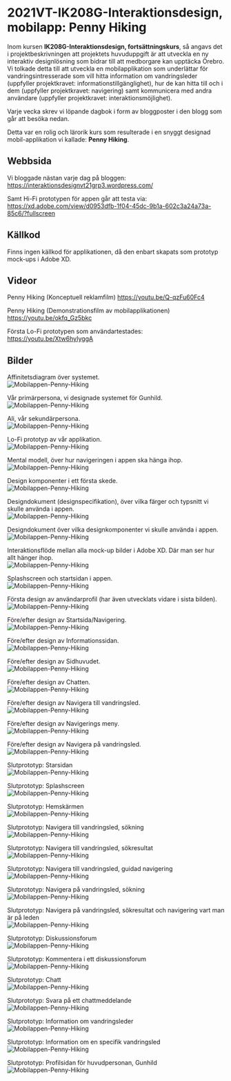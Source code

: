 # 2021VT-IK208G-Interaktionsdesign, mobilapp: Penny Hiking
Inom kursen **IK208G-Interaktionsdesign, fortsättningskurs**, så angavs det i projektbeskrivningen att projektets huvuduppgift är att utveckla en ny interaktiv designlösning som bidrar till att medborgare kan upptäcka Örebro.  
Vi tolkade detta till att utveckla en mobilapplikation som underlättar för vandringsintresserade som vill hitta information om vandringsleder (uppfyller projektkravet: informationstillgänglighet), hur de kan hitta till och i dem (uppfyller projektkravet: navigering) samt kommunicera med andra användare (uppfyller projektkravet: interaktionsmöjlighet).
  
Varje vecka skrev vi löpande dagbok i form av bloggposter i den blogg som går att besöka nedan.  
  
Detta var en rolig och lärorik kurs som resulterade i en snyggt designad mobil-applikation vi kallade: **Penny Hiking**. 
  
## Webbsida
Vi bloggade nästan varje dag på bloggen:  
https://interaktionsdesignvt21grp3.wordpress.com/ 
  
Samt Hi-Fi prototypen för appen går att testa via:  
https://xd.adobe.com/view/d0953dfb-1f04-45dc-9b1a-602c3a24a73a-85c6/?fullscreen
  
## Källkod
Finns ingen källkod för applikationen, då den enbart skapats som prototyp mock-ups i Adobe XD.  

## Videor
  
Penny Hiking (Konceptuell reklamfilm)
https://youtu.be/Q-qzFu60Fc4 

Penny Hiking (Demonstrationsfilm av mobilapplikationen)
https://youtu.be/okfq_Gz5bkc 

Första Lo-Fi prototypen som användartestades:  
https://youtu.be/Xtw6hyIyggA 

## Bilder
  
Affinitetsdiagram över systemet.  
![Mobilappen-Penny-Hiking](./Bild01-Affinitetsdiagram.png)


Vår primärpersona, vi designade systemet för Gunhild.  
![Mobilappen-Penny-Hiking](./Bild02-primarypersona.jpg)


Ali, vår sekundärpersona.  
![Mobilappen-Penny-Hiking](./Bild03-secondarypersona.jpg)


Lo-Fi prototyp av vår applikation.  
![Mobilappen-Penny-Hiking](./Bild04-lofi-prototyper.png)


Mental modell, över hur navigeringen i appen ska hänga ihop.  
![Mobilappen-Penny-Hiking](./Bild05-Mental-modell-for-Navigeringen-i-appen.png)


Design komponenter i ett första skede.  
![Mobilappen-Penny-Hiking](./Bild06-Design-komponenter.png)


Designdokument (designspecifikation), över vilka färger och typsnitt vi skulle använda i appen.   
![Mobilappen-Penny-Hiking](./Bild07-Designdokument1.png)


Designdokument över vilka designkomponenter vi skulle använda i appen.  
![Mobilappen-Penny-Hiking](./Bild08-Designdokument2.png)


Interaktionsflöde mellan alla mock-up bilder i Adobe XD. Där man ser hur allt hänger ihop.  
![Mobilappen-Penny-Hiking](./Bild09-interaktions-flode-i-appen.png)


Splashscreen och startsidan i appen.  
![Mobilappen-Penny-Hiking](./Bild10-Startsida.png)


Första design av användarprofil (har även utvecklats vidare i sista bilden).  
![Mobilappen-Penny-Hiking](./Bild11-Användarprofil.png)


Före/efter design av Startsida/Navigering.  
![Mobilappen-Penny-Hiking](./Bild12-Uppdatering-av-fore-efter-design.png)


Före/efter design av Informationssidan.  
![Mobilappen-Penny-Hiking](./Bild13-Uppdatering-av-fore-efter-design2.png)


Före/efter design av Sidhuvudet.   
![Mobilappen-Penny-Hiking](./Bild14-Uppdatering-av-fore-efter-design3.png)


Före/efter design av Chatten.  
![Mobilappen-Penny-Hiking](./Bild15-Uppdatering-av-fore-efter-design4.png)


Före/efter design av Navigera till vandringsled.   
![Mobilappen-Penny-Hiking](./Bild16-Uppdatering-av-fore-efter-design5.png)


Före/efter design av Navigerings meny.   
![Mobilappen-Penny-Hiking](./Bild17-Uppdatering-av-fore-efter-design6.png)


Före/efter design av Navigera på vandringsled.   
![Mobilappen-Penny-Hiking](./Bild18-Uppdatering-av-fore-efter-design7.png)


Slutprototyp: Starsidan   
![Mobilappen-Penny-Hiking](./Bild19-Start.jpg)


Slutprototyp: Splashscreen   
![Mobilappen-Penny-Hiking](./Bild20-Splashscreen.jpg)


Slutprototyp: Hemskärmen  
![Mobilappen-Penny-Hiking](./Bild21-Hemskärm.jpg)


Slutprototyp: Navigera till vandringsled, sökning  
![Mobilappen-Penny-Hiking](./Bild22-Navigering1.jpg)


Slutprototyp: Navigera till vandringsled, sökresultat  
![Mobilappen-Penny-Hiking](./Bild23-Navigering2.jpg)


Slutprototyp: Navigera till vandringsled, guidad navigering  
![Mobilappen-Penny-Hiking](./Bild24-Navigering3.jpg)


Slutprototyp: Navigera på vandringsled, sökning  
![Mobilappen-Penny-Hiking](./Bild25-Navigering4.jpg)
  

Slutprototyp: Navigera på vandringsled, sökresultat och navigering vart man är på leden  
![Mobilappen-Penny-Hiking](./Bild26-Navigering5.jpg)
  

Slutprototyp: Diskussionsforum  
![Mobilappen-Penny-Hiking](./Bild27-Diskussion1.jpg)
  

Slutprototyp: Kommentera i ett diskussionsforum  
![Mobilappen-Penny-Hiking](./Bild28-Diskussion2.jpg)
  

Slutprototyp: Chatt  
![Mobilappen-Penny-Hiking](./Bild29-Chatt1.jpg)
  

Slutprototyp: Svara på ett chattmeddelande  
![Mobilappen-Penny-Hiking](./Bild30-Chatt2.jpg)
  

Slutprototyp: Information om vandringsleder   
![Mobilappen-Penny-Hiking](./Bild31-VandringsInfo-1.jpg)
  

Slutprototyp: Information om en specifik vandringsled  
![Mobilappen-Penny-Hiking](./Bild32-VandringsInfo-2.jpg)
  

Slutprototyp: Profilsidan för huvudpersonan, Gunhild  
![Mobilappen-Penny-Hiking](./Bild33-Profilsida.jpg)
